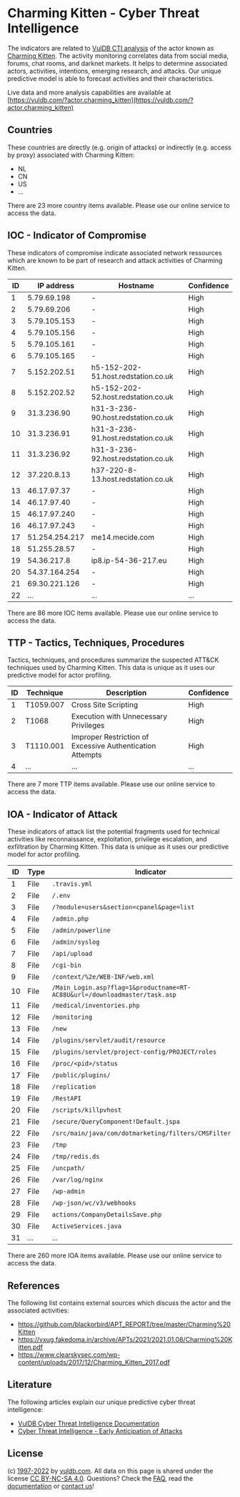 # Charming Kitten - Cyber Threat Intelligence

The indicators are related to [VulDB CTI analysis](https://vuldb.com/?kb.cti) of the actor known as [Charming Kitten](https://vuldb.com/?actor.charming_kitten). The activity monitoring correlates data from social media, forums, chat rooms, and darknet markets. It helps to determine associated actors, activities, intentions, emerging research, and attacks. Our unique predictive model is able to forecast activities and their characteristics.

Live data and more analysis capabilities are available at [https://vuldb.com/?actor.charming_kitten](https://vuldb.com/?actor.charming_kitten)

## Countries

These countries are directly (e.g. origin of attacks) or indirectly (e.g. access by proxy) associated with Charming Kitten:

* NL
* CN
* US
* ...

There are 23 more country items available. Please use our online service to access the data.

## IOC - Indicator of Compromise

These indicators of compromise indicate associated network ressources which are known to be part of research and attack activities of Charming Kitten.

ID | IP address | Hostname | Confidence
-- | ---------- | -------- | ----------
1 | 5.79.69.198 | - | High
2 | 5.79.69.206 | - | High
3 | 5.79.105.153 | - | High
4 | 5.79.105.156 | - | High
5 | 5.79.105.161 | - | High
6 | 5.79.105.165 | - | High
7 | 5.152.202.51 | h5-152-202-51.host.redstation.co.uk | High
8 | 5.152.202.52 | h5-152-202-52.host.redstation.co.uk | High
9 | 31.3.236.90 | h31-3-236-90.host.redstation.co.uk | High
10 | 31.3.236.91 | h31-3-236-91.host.redstation.co.uk | High
11 | 31.3.236.92 | h31-3-236-92.host.redstation.co.uk | High
12 | 37.220.8.13 | h37-220-8-13.host.redstation.co.uk | High
13 | 46.17.97.37 | - | High
14 | 46.17.97.40 | - | High
15 | 46.17.97.240 | - | High
16 | 46.17.97.243 | - | High
17 | 51.254.254.217 | me14.mecide.com | High
18 | 51.255.28.57 | - | High
19 | 54.36.217.8 | ip8.ip-54-36-217.eu | High
20 | 54.37.164.254 | - | High
21 | 69.30.221.126 | - | High
22 | ... | ... | ...

There are 86 more IOC items available. Please use our online service to access the data.

## TTP - Tactics, Techniques, Procedures

Tactics, techniques, and procedures summarize the suspected ATT&CK techniques used by Charming Kitten. This data is unique as it uses our predictive model for actor profiling.

ID | Technique | Description | Confidence
-- | --------- | ----------- | ----------
1 | T1059.007 | Cross Site Scripting | High
2 | T1068 | Execution with Unnecessary Privileges | High
3 | T1110.001 | Improper Restriction of Excessive Authentication Attempts | High
4 | ... | ... | ...

There are 7 more TTP items available. Please use our online service to access the data.

## IOA - Indicator of Attack

These indicators of attack list the potential fragments used for technical activities like reconnaissance, exploitation, privilege escalation, and exfiltration by Charming Kitten. This data is unique as it uses our predictive model for actor profiling.

ID | Type | Indicator | Confidence
-- | ---- | --------- | ----------
1 | File | `.travis.yml` | Medium
2 | File | `/.env` | Low
3 | File | `/?module=users&section=cpanel&page=list` | High
4 | File | `/admin.php` | Medium
5 | File | `/admin/powerline` | High
6 | File | `/admin/syslog` | High
7 | File | `/api/upload` | Medium
8 | File | `/cgi-bin` | Medium
9 | File | `/context/%2e/WEB-INF/web.xml` | High
10 | File | `/Main_Login.asp?flag=1&productname=RT-AC88U&url=/downloadmaster/task.asp` | High
11 | File | `/medical/inventories.php` | High
12 | File | `/monitoring` | Medium
13 | File | `/new` | Low
14 | File | `/plugins/servlet/audit/resource` | High
15 | File | `/plugins/servlet/project-config/PROJECT/roles` | High
16 | File | `/proc/<pid>/status` | High
17 | File | `/public/plugins/` | High
18 | File | `/replication` | Medium
19 | File | `/RestAPI` | Medium
20 | File | `/scripts/killpvhost` | High
21 | File | `/secure/QueryComponent!Default.jspa` | High
22 | File | `/src/main/java/com/dotmarketing/filters/CMSFilter.java` | High
23 | File | `/tmp` | Low
24 | File | `/tmp/redis.ds` | High
25 | File | `/uncpath/` | Medium
26 | File | `/var/log/nginx` | High
27 | File | `/wp-admin` | Medium
28 | File | `/wp-json/wc/v3/webhooks` | High
29 | File | `actions/CompanyDetailsSave.php` | High
30 | File | `ActiveServices.java` | High
31 | ... | ... | ...

There are 260 more IOA items available. Please use our online service to access the data.

## References

The following list contains external sources which discuss the actor and the associated activities:

* https://github.com/blackorbird/APT_REPORT/tree/master/Charming%20Kitten
* https://vxug.fakedoma.in/archive/APTs/2021/2021.01.08/Charming%20Kitten.pdf
* https://www.clearskysec.com/wp-content/uploads/2017/12/Charming_Kitten_2017.pdf

## Literature

The following articles explain our unique predictive cyber threat intelligence:

* [VulDB Cyber Threat Intelligence Documentation](https://vuldb.com/?kb.cti)
* [Cyber Threat Intelligence - Early Anticipation of Attacks](https://www.scip.ch/en/?labs.20201022)

## License

(c) [1997-2022](https://vuldb.com/?kb.changelog) by [vuldb.com](https://vuldb.com/?kb.about). All data on this page is shared under the license [CC BY-NC-SA 4.0](https://creativecommons.org/licenses/by-nc-sa/4.0/). Questions? Check the [FAQ](https://vuldb.com/?kb.faq), read the [documentation](https://vuldb.com/?kb) or [contact us](https://vuldb.com/?contact)!

